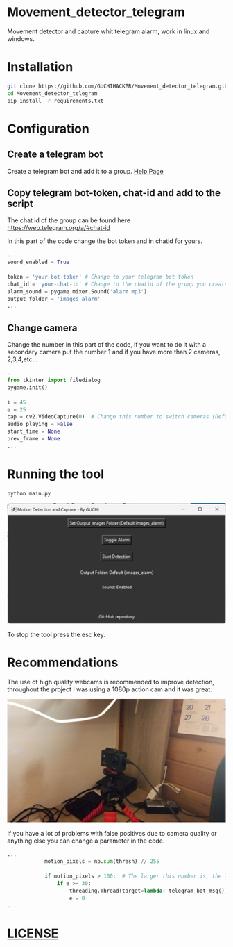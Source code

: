 # Movement_detector_telegram
Movement detector and capture whit telegram alarm, work in linux and windows.

# Installation
```bash
git clone https://github.com/GUCHIHACKER/Movement_detector_telegram.git
cd Movement_detector_telegram
pip install -r requirements.txt
```

# Configuration
## Create a telegram bot 
Create a telegram bot and add it to a group.
[Help Page](https://atareao.es/tutorial/crea-tu-propio-bot-para-telegram/)
## Copy telegram bot-token, chat-id and add to the script
The chat id of the group can be found here https://web.telegram.org/a/#chat-id

In this part of the code change the bot token and in chatid for yours.
```python
...
sound_enabled = True 

token = 'your-bot-token' # Change to your telegram bot token
chat_id = 'your-chat-id' # Change to the chatid of the group you created
alarm_sound = pygame.mixer.Sound('alarm.mp3')
output_folder = 'images_alarm'
...
```

## Change camera
Change the number in this part of the code, if you want to do it with a secondary camera put the number 1 and if you have more than 2 cameras, 2,3,4,etc... 

```python
...
from tkinter import filedialog
pygame.init()

i = 45
e = 25
cap = cv2.VideoCapture(0)  # Change this number to switch cameras (Default: 0)
audio_playing = False
start_time = None
prev_frame = None
...
```

# Running the tool
```bash
python main.py
```
![tool](https://github.com/GUCHIHACKER/Movement_detector_telegram/blob/main/tool-running.png)

To stop the tool press the esc key.
# Recommendations
The use of high quality webcams is recommended to improve detection, throughout the project I was using a 1080p action cam and it was great.

![camera](https://github.com/GUCHIHACKER/Movement_detector_telegram/blob/main/camera.jpeg)

If you have a lot of problems with false positives due to camera quality or anything else you can change a parameter in the code.

```python
...
            motion_pixels = np.sum(thresh) // 255

            if motion_pixels > 100:  # The larger this number is, the less sensitive the detector is, change it if you have problems with false positives
                if e >= 30:
                    threading.Thread(target=lambda: telegram_bot_msg(), daemon=True).start()
                    e = 0
...
```

# [LICENSE](https://github.com/GUCHIHACKER/Movement_detector_telegram/blob/main/LICENSE)
